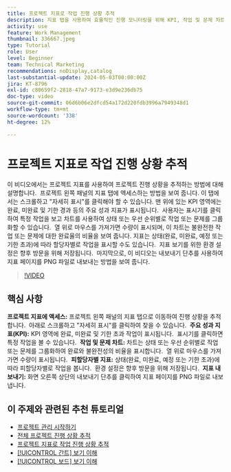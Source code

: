 ```yaml
---
title: 프로젝트 지표로 작업 진행 상황 추적
description: 지표 탭을 사용하여 효율적인 진행 모니터링을 위해 KPI, 작업 및 문제 차트, 할당자별 지표 및 내보내기 옵션에 액세스하여 Workfront에서 프로젝트 성과를 추적합니다.
activity: use
feature: Work Management
thumbnail: 336667.jpeg
type: Tutorial
role: User
level: Beginner
team: Technical Marketing
recommendations: noDisplay,catalog
last-substantial-update: 2024-05-03T00:00:00Z
jira: KT-8796
exl-id: c80659f2-2818-47a7-9173-e3d9e236db75
doc-type: video
source-git-commit: 06d6b06e2dfcd54a172d220fdb3996a7949348d1
workflow-type: tm+mt
source-wordcount: '338'
ht-degree: 12%

---
```


# 프로젝트 지표로 작업 진행 상황 추적

이 비디오에서는 프로젝트 지표를 사용하여 프로젝트 진행 상황을 추적하는 방법에 대해 설명합니다. &#x200B; 프로젝트 왼쪽 패널의 지표 탭에 액세스하는 방법을 보여 줍니다. 이 탭에서는 스크롤하고 &quot;자세히 표시&quot;를 클릭해야 할 수 있습니다. 맨 위에 있는 KPI 영역에는 완료, 미완료 및 기한 경과 등의 주요 성과 지표가 표시됩니다. &#x200B; 사용자는 표시기를 클릭하여 특정 작업을 보고 차트를 사용하여 상태 또는 우선 순위별로 작업 또는 문제를 그룹화할 수 있습니다. &#x200B; 열 위로 마우스를 가져가면 수량이 표시되며, 이 차트는 불완전한 작업 또는 문제에 대한 완료율의 비율을 보여 줍니다. &#x200B; 지표는 상태(완료, 미완료, 예정 또는 기한 초과)에 따라 할당자별로 작업을 표시할 수도 있습니다. &#x200B; 지표 보기를 위한 환경 설정은 향후 방문을 위해 저장됩니다. &#x200B; 마지막으로, 이 비디오는 내보내기 단추를 사용하여 지표 페이지를 PNG 파일로 내보내는 방법을 보여 줍니다. &#x200B;


>[!VIDEO](https://video.tv.adobe.com/v/336667/?quality=12&learn=on&enablevpops)

## 핵심 사항

**프로젝트 지표에 액세스:** 프로젝트 왼쪽 패널의 지표 탭으로 이동하여 진행 상황을 추적합니다. &#x200B; 아래로 스크롤하고 &quot;자세히 표시&quot;를 클릭하여 찾을 수 있습니다. &#x200B;
**주요 성과 지표(KPI):** KPI 영역에 완료, 미완료 및 기한 초과 작업이 표시됩니다. &#x200B; 표시기를 클릭하면 특정 작업을 볼 수 있습니다. &#x200B;
**작업 및 문제 차트:** 차트는 상태 또는 우선 순위별로 작업 또는 문제를 그룹화하여 완료와 불완전성의 비율을 표시합니다. &#x200B; 열 위로 마우스를 가져가면 수량이 표시됩니다. &#x200B;
**피할당자별 지표:** 상태(완료, 미완료, 예정 또는 기한 초과)에 따라 피할당자별로 작업을 봅니다. &#x200B; 환경 설정은 향후 방문을 위해 저장됩니다. &#x200B;
**지표 내보내기:** 화면 오른쪽 상단의 내보내기 단추를 클릭하여 지표 페이지를 PNG 파일로 내보냅니다. &#x200B;



## 이 주제와 관련된 추천 튜토리얼

* [프로젝트 관리 시작하기](/help/manage-work/projects/getting-started-manage-a-project.md)
* [전체 프로젝트 진행 상황 추적](/help/manage-work/projects/track-overall-project-progress.md)
* [프로젝트 지표로 작업 진행 상황 추적](/help/manage-work/projects/track-work-progress-with-project-metrics.md)
* [[!UICONTROL 간트] 보기 이해](/help/manage-work/projects/understand-the-gantt-view.md)
* [[!UICONTROL 보드] 보기 이해](/help/manage-work/projects/understand-the-board-view.md)
